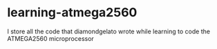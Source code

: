 # learning-atmega2560
I store all the code that diamondgelato wrote while learning to code the ATMEGA2560 microprocessor
